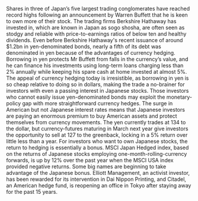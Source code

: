 Shares in three of Japan’s five largest trading conglomerates have reached record highs following an announcement by Warren Buffett that he is keen to own more of their stock. The trading firms Berkshire Hathaway has invested in, which are known in Japan as sogo shosha, are often seen as stodgy and reliable with price-to-earnings ratios of below ten and healthy dividends. Even before Berkshire Hathaway's recent issuance of around $1.2bn in yen-denominated bonds, nearly a fifth of its debt was denominated in yen because of the advantages of currency hedging. Borrowing in yen protects Mr Buffett from falls in the currency’s value, and he can finance his investments using long-term loans charging less than 2% annually while keeping his spare cash at home invested at almost 5%. The appeal of currency hedging today is irresistible, as borrowing in yen is so cheap relative to doing so in dollars, making the trade a no-brainer for investors with even a passing interest in Japanese stocks. Those investors who cannot easily issue yen-denominated bonds may exploit the monetary-policy gap with more straightforward currency hedges. The surge in American but not Japanese interest rates means that Japanese investors are paying an enormous premium to buy American assets and protect themselves from currency movements. The yen currently trades at 134 to the dollar, but currency-futures maturing in March next year give investors the opportunity to sell at 127 to the greenback, locking in a 5% return over little less than a year. For investors who want to own Japanese stocks, the return to hedging is essentially a bonus. MSCI Japan Hedged index, based on the returns of Japanese stocks employing one-month-rolling-currency forwards, is up by 12% over the past year when the MSCI USA index provided negative returns. Some big names are beginning to take advantage of the Japanese bonus. Elliott Management, an activist investor, has been rewarded for its intervention in Dai Nippon Printing, and Citadel, an American hedge fund, is reopening an office in Tokyo after staying away for the past 15 years.